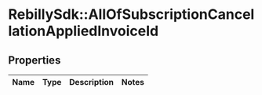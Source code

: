 # RebillySdk::AllOfSubscriptionCancellationAppliedInvoiceId

## Properties
Name | Type | Description | Notes
------------ | ------------- | ------------- | -------------

